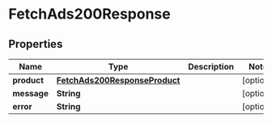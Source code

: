 

# FetchAds200Response


## Properties

| Name | Type | Description | Notes |
|------------ | ------------- | ------------- | -------------|
|**product** | [**FetchAds200ResponseProduct**](FetchAds200ResponseProduct.md) |  |  [optional] |
|**message** | **String** |  |  [optional] |
|**error** | **String** |  |  [optional] |




